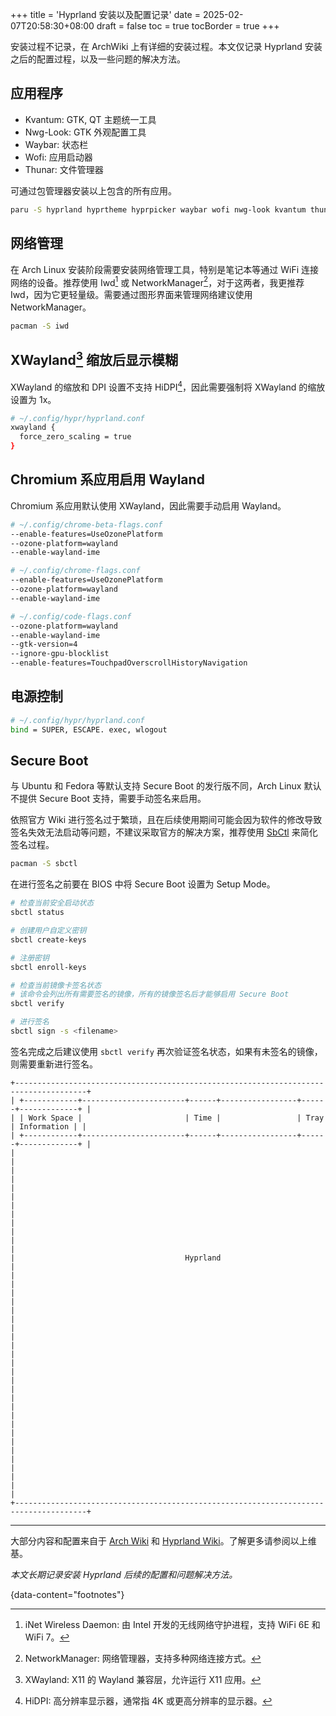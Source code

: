+++
title = 'Hyprland 安装以及配置记录'
date = 2025-02-07T20:58:30+08:00
draft = false
toc = true
tocBorder = true
+++

安装过程不记录，在 ArchWiki 上有详细的安装过程。本文仅记录 Hyprland 安装之后的配置过程，以及一些问题的解决方法。

## 应用程序

- Kvantum: GTK, QT 主题统一工具
- Nwg-Look: GTK 外观配置工具
- Waybar: 状态栏
- Wofi: 应用启动器
- Thunar: 文件管理器

可通过包管理器安装以上包含的所有应用。

```sh
paru -S hyprland hyprtheme hyprpicker waybar wofi nwg-look kvantum thunar
```

## 网络管理

在 Arch Linux 安装阶段需要安装网络管理工具，特别是笔记本等通过 WiFi 连接网络的设备。推荐使用 Iwd[^1] 或 NetworkManager[^2]，对于这两者，我更推荐 Iwd，因为它更轻量级。需要通过图形界面来管理网络建议使用 NetworkManager。

```sh
pacman -S iwd
```

## XWayland[^3] 缩放后显示模糊

XWayland 的缩放和 DPI 设置不支持 HiDPI[^4]，因此需要强制将 XWayland 的缩放设置为 1x。

```sh
# ~/.config/hypr/hyprland.conf
xwayland {
  force_zero_scaling = true
}
```

## Chromium 系应用启用 Wayland

Chromium 系应用默认使用 XWayland，因此需要手动启用 Wayland。

```sh
# ~/.config/chrome-beta-flags.conf
--enable-features=UseOzonePlatform
--ozone-platform=wayland
--enable-wayland-ime

# ~/.config/chrome-flags.conf
--enable-features=UseOzonePlatform
--ozone-platform=wayland
--enable-wayland-ime

# ~/.config/code-flags.conf
--ozone-platform=wayland
--enable-wayland-ime
--gtk-version=4
--ignore-gpu-blocklist
--enable-features=TouchpadOverscrollHistoryNavigation
```

## 电源控制

```sh
# ~/.config/hypr/hyprland.conf
bind = SUPER, ESCAPE. exec, wlogout
```

## Secure Boot

与 Ubuntu 和 Fedora 等默认支持 Secure Boot 的发行版不同，Arch Linux 默认不提供 Secure Boot 支持，需要手动签名来启用。

依照官方 Wiki 进行签名过于繁琐，且在后续使用期间可能会因为软件的修改导致签名失效无法启动等问题，不建议采取官方的解决方案，推荐使用 [SbCtl](https://github.com/Foxboron/sbctl) 来简化签名过程。

```sh
pacman -S sbctl
```

在进行签名之前要在 BIOS 中将 Secure Boot 设置为 Setup Mode。

```sh
# 检查当前安全启动状态
sbctl status

# 创建用户自定义密钥
sbctl create-keys

# 注册密钥
sbctl enroll-keys

# 检查当前镜像卡签名状态
# 该命令会列出所有需要签名的镜像，所有的镜像签名后才能够启用 Secure Boot
sbctl verify

# 进行签名
sbctl sign -s <filename>
```

签名完成之后建议使用 `sbctl verify` 再次验证签名状态，如果有未签名的镜像，则需要重新进行签名。

```goat
+--------------------------------------------------------------------------------------+
| +------------+-----------------------+------+-----------------+------+-------------+ |
| | Work Space |                       | Time |                 | Tray | Information | |
| +------------+-----------------------+------+-----------------+------+-------------+ |
|                                                                                      |
|                                                                                      |
|                                                                                      |
|                                                                                      |
|                                                                                      |
|                                                                                      |
|                                      Hyprland                                        |
|                                                                                      |
|                                                                                      |
|                                                                                      |
|                                                                                      |
|                                                                                      |
|                                                                                      |
|                                                                                      |
|                                                                                      |
|                                                                                      |
|                                                                                      |
|                                                                                      |
|                                                                                      |
|                                                                                      |
+--------------------------------------------------------------------------------------+
```

---

大部分内容和配置来自于 [Arch Wiki](https://wiki.archlinux.org/title/Main_page) 和 [Hyprland Wiki](https://wiki.hyprland.org/)。了解更多请参阅以上维基。

_本文长期记录安装 Hyprland 后续的配置和问题解决方法。_

{data-content="footnotes"}

[^1]: iNet Wireless Daemon: 由 Intel 开发的无线网络守护进程，支持 WiFi 6E 和 WiFi 7。

[^2]: NetworkManager: 网络管理器，支持多种网络连接方式。

[^3]: XWayland: X11 的 Wayland 兼容层，允许运行 X11 应用。

[^4]: HiDPI: 高分辨率显示器，通常指 4K 或更高分辨率的显示器。

